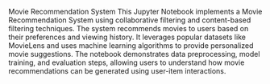 Movie Recommendation System
This Jupyter Notebook implements a Movie Recommendation System using collaborative filtering and content-based filtering techniques. The system recommends movies to users based on their preferences and viewing history. It leverages popular datasets like MovieLens and uses machine learning algorithms to provide personalized movie suggestions. The notebook demonstrates data preprocessing, model training, and evaluation steps, allowing users to understand how movie recommendations can be generated using user-item interactions.

